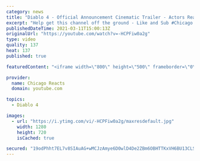 ```yaml
---
category: news
title: "Diablo 4 - Official Announcement Cinematic Trailer - Actors React"
excerpt: "Help get this channel off the ground - Like and Sub #Chicago #Blind #React."
publishedDateTime: 2021-03-11T15:00:13Z
originalUrl: "https://youtube.com/watch?v=-HCPFiw0a2g"
type: video
quality: 137
heat: 137
published: true

featuredContent: "<iframe width=\"800\" height=\"500\" frameborder=\"0\" src=\"https://www.youtube.com/embed/-HCPFiw0a2g\" allow=\"accelerometer; autoplay; encrypted-media; gyroscope; picture-in-picture\" allowfullscreen></iframe>"

provider:
  name: Chicago Reacts
  domain: youtube.com

topics:
  - Diablo 4

images:
  - url: "https://i.ytimg.com/vi/-HCPFiw0a2g/maxresdefault.jpg"
    width: 1280
    height: 720
    isCached: true

secured: "19odPhht7EL7v8SIAuAG+wMCJzAmye6D0wlD4De2ZBm6OBHTTKxVH6BU13CLSxL/rDK0eUAzHLbgrCXMCFqmH57hmjBnwe2rf73I5Vbu0EsRQ3kWIvUUPI65BrGQ1tBXL4dxAoYw3X4biJQwL1o0ft4hQFllf6MY0CetG/qqqIogwF9pXJ7wOvn6n+JBs8xRPHoc6MPAdVw/la8pjq1u2aIBqTIpuwdvyRJCRBalNrVmAcFFWWtv60+rqY0Wad/9wBc9cRSrafuCwjrSPJgI404yKg9bP5wBCcr/jBNwqcCfe2xPsi9VbWULJD141RFoUBCkxKiSgPQo8qVvAkVdE8nNaxsAfCJCdNMaHXpkXHXv9rYFPGpXegofVeZ6NM2KJCfNtvK3fgFxCEfWvsuogAk23C6P+/ncsn2mNdsatT9wrJtuBpI1i0yWxM5ChDoL;PokK8ktgvF6GQIoGVPRY5A=="
---
```


